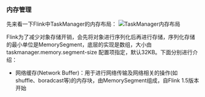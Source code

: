 ### 内存管理

先来看一下Flink中TaskManager的内存布局：
![TaskManager内存布局](../images/memorymanage.jpg "TaskManager内存布局")

Flink为了减少对象存储开销，会先将对象进行序列化后再进行存储，序列化存储的最小单位是MemorySegment，底层的实现是数组，大小由taskmanager.memory.segment-size
配置项指定，默认32KB。下面分别进行介绍：
  * 网络缓存(Network Buffer)：用于进行网络传输及网络相关的操作(如shuffle、boradcast等)的内存块，由MemorySegment组成，自Flink 1.5版本开始
